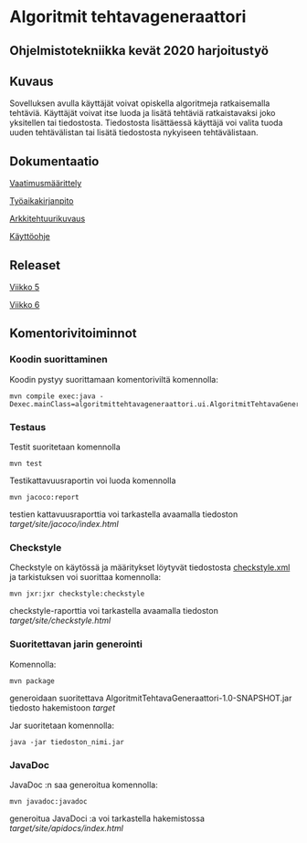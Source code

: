 # Algoritmit tehtavageneraattori

## Ohjelmistotekniikka kevät 2020 harjoitustyö

## Kuvaus
Sovelluksen avulla käyttäjät voivat opiskella algoritmeja ratkaisemalla tehtäviä. Käyttäjät voivat itse luoda ja lisätä tehtäviä ratkaistavaksi joko yksitellen tai tiedostosta. Tiedostosta lisättäessä käyttäjä voi valita tuoda uuden tehtävälistan tai lisätä tiedostosta nykyiseen tehtävälistaan.


## Dokumentaatio
[Vaatimusmäärittely](/AlgoritmitTehtavaGeneraattori/dokumentointi/vaatimustenmaarittely.md)

[Työaikakirjanpito](/AlgoritmitTehtavaGeneraattori/dokumentointi/tyoaikakirjanpito.md)

[Arkkitehtuurikuvaus](/AlgoritmitTehtavaGeneraattori/dokumentointi/arkkitehtuuri.md)

[Käyttöohje](/AlgoritmitTehtavaGeneraattori/dokumentointi/kayttoohje.md)

## Releaset
[Viikko 5](https://github.com/larikkai/ot-harjoitustyo/releases/tag/viikko5)

[Viikko 6](https://github.com/larikkai/ot-harjoitustyo/releases/tag/viikko6)

## Komentorivitoiminnot

### Koodin suorittaminen

Koodin pystyy suorittamaan komentoriviltä komennolla:
```
mvn compile exec:java -Dexec.mainClass=algoritmittehtavageneraattori.ui.AlgoritmitTehtavaGeneraattoriUi
```

### Testaus

Testit suoritetaan komennolla
```
mvn test
```

Testikattavuusraportin voi luoda komennolla
```
mvn jacoco:report
```
testien kattavuusraporttia voi tarkastella avaamalla tiedoston _target/site/jacoco/index.html_

### Checkstyle

Checkstyle on käytössä ja määritykset löytyvät tiedostosta [checkstyle.xml](/AlgoritmitTehtavaGeneraattori/checkstyle.xml) ja tarkistuksen voi suorittaa komennolla:
```
mvn jxr:jxr checkstyle:checkstyle
```
checkstyle-raporttia voi tarkastella avaamalla tiedoston _target/site/checkstyle.html_

### Suoritettavan jarin generointi
Komennolla:
```
mvn package
```
generoidaan suoritettava AlgoritmitTehtavaGeneraattori-1.0-SNAPSHOT.jar tiedosto hakemistoon _target_

Jar suoritetaan komennolla:
```
java -jar tiedoston_nimi.jar
```
### JavaDoc
JavaDoc :n saa generoitua komennolla:
```
mvn javadoc:javadoc
```
generoitua JavaDoci :a voi tarkastella hakemistossa _target/site/apidocs/index.html_
